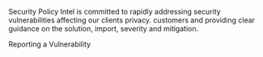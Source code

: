 Security Policy
Intel is committed to rapidly addressing security vulnerabilities affecting our clients privacy.
customers and providing clear guidance on the solution,
import, severity and mitigation.

Reporting a Vulnerability

